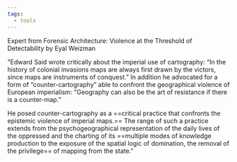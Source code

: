 ```yaml
---
tags:
  - tools
---
```


Expert from Forensic Architecture: Violence at the Threshold of Detectability by Eyal Weizman 

"Edward Said wrote critically about the imperial use of cartography: “In the
history of colonial invasions maps are always first drawn by the victors,
since maps are instruments of conquest.” In addition he advocated for a
form of “counter-cartography” able to confront the geographical violence
of European imperialism: “Geography can also be the art of resistance if
there is a counter-map.”

He posed counter-cartography as a ==critical practice that confronts the epistemic violence of imperial maps.== The range of such a practice extends from the psychogeographical representation of the daily lives of the oppressed and the charting of its ==multiple modes of knowledge production to the exposure of the spatial logic of domination, the removal of the privilege== of mapping from the state."